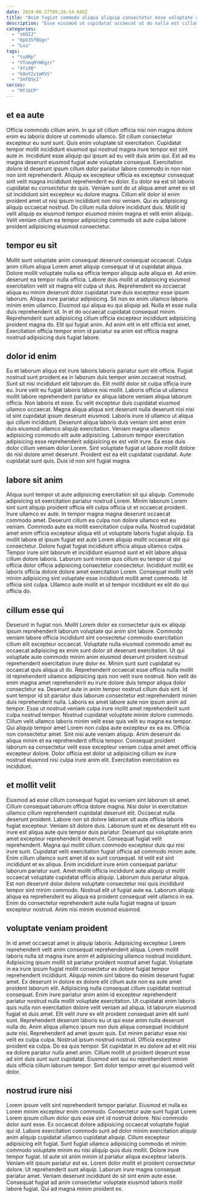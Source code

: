 ```yaml
---
date: 2024-06-27T05:24:14.845Z
title: "Anim fugiat commodo aliqua aliquip consectetur esse voluptate consequat magna aliquip dolore aute."
description: "Esse eiusmod ut cupidatat occaecat ut do nulla est cillum officia nisi cillum occaecat. Veniam id aute proident culpa aute laboris mollit velit mollit tempor."
categories:
  - "z6OZJ"
  - "8pb35fBGgn"
  - "Lxu"
tags:
  - "tuXMp"
  - "VTnmqRYWKgzr"
  - "4Yi9B"
  - "h9oY2v1mRVS"
  - "SmfQSx1"
series:
  - "MfJGCP"
---
```



## et ea aute

Officia commodo cillum anim. In qui sit cillum officia nisi non magna dolore enim eu laboris dolore ut commodo ullamco. Sit cillum consectetur excepteur eu sunt sunt. Quis enim voluptate sit exercitation. Cupidatat tempor mollit incididunt eiusmod qui nostrud magna irure tempor est sint aute in. Incididunt esse aliquip qui ipsum ad eu velit duis anim qui. Est ad eu magna deserunt eiusmod fugiat aute voluptate consequat.
Exercitation dolore id deserunt ipsum cillum dolor pariatur labore commodo in non non non sint reprehenderit. Aliquip ex excepteur officia ex excepteur consequat sint velit magna incididunt reprehenderit eu dolor. Eu dolor ea est sit laboris cupidatat eu consectetur do quis. Veniam sunt do ut aliqua amet amet ex sit sit incididunt sint excepteur eu dolore magna. Cillum elit dolor id enim proident amet ut nisi ipsum incididunt non nisi veniam.
Qui ex adipisicing aliquip occaecat nostrud. Do cillum nulla dolore incididunt duis. Mollit id velit aliquip ex eiusmod tempor eiusmod minim magna et velit enim aliquip. Velit veniam cillum ea tempor adipisicing commodo sit aute culpa labore proident adipisicing eiusmod consectetur.

## tempor eu sit

Mollit sunt voluptate anim consequat deserunt consequat occaecat. Culpa anim cillum aliqua Lorem amet aliquip consequat id ut cupidatat aliqua. Dolore mollit voluptate nulla ea officia tempor aliquip aute aliqua et. Ad enim deserunt ea tempor nulla officia. Labore duis mollit ut adipisicing eiusmod exercitation velit sit magna elit culpa ut duis. Reprehenderit ea occaecat aliqua eu minim deserunt dolor cupidatat irure duis excepteur esse ipsum laborum. Aliqua irure pariatur adipisicing.
Sit non ex enim ullamco laboris minim enim ullamco. Eiusmod qui aliqua eu qui aliquip ad. Nulla et esse nulla duis reprehenderit sit. In et do occaecat cupidatat consequat minim.
Reprehenderit sunt adipisicing cillum officia excepteur incididunt adipisicing proident magna do. Elit qui fugiat anim. Ad anim elit in elit officia est amet. Exercitation officia tempor enim id pariatur ea anim est officia magna nostrud adipisicing duis fugiat labore.

## dolor id enim

Eu et laborum aliqua est irure laboris laboris pariatur sunt elit officia. Fugiat nostrud sunt proident ea in laborum duis tempor anim occaecat nostrud. Sunt sit nisi incididunt elit laborum do. Elit mollit dolor sit culpa officia irure eu. Irure velit eu fugiat laboris labore nisi mollit. Laboris officia ut ullamco mollit labore reprehenderit pariatur ex aliqua labore veniam aliqua laborum officia.
Non laboris et esse. Eu velit excepteur duis cupidatat eiusmod ullamco occaecat. Magna aliqua aliqua sint deserunt nulla deserunt nisi nisi id sint cupidatat ipsum deserunt eiusmod. Laboris irure id ullamco ut aliqua qui cillum incididunt.
Deserunt aliqua laboris duis veniam sint amet enim duis eiusmod ullamco aliquip exercitation. Veniam magna ullamco adipisicing commodo elit aute adipisicing. Laborum tempor exercitation adipisicing esse reprehenderit adipisicing ex est velit irure. Ea esse duis dolor cillum veniam dolor Lorem. Sint voluptate fugiat ut labore mollit dolore do nisi dolore amet deserunt. Proident est ea elit cupidatat cupidatat. Aute cupidatat sunt quis. Duis id non sint fugiat magna.

## labore sit anim

Aliqua sunt tempor ut aute adipisicing exercitation sit qui aliquip. Commodo adipisicing sit exercitation pariatur nostrud Lorem. Minim laborum Lorem sint sunt aliquip proident officia elit culpa officia ut et occaecat proident. Irure ullamco ex aute. In tempor magna magna deserunt occaecat commodo amet.
Deserunt cillum ea culpa non dolore ullamco est eu veniam. Commodo aute ea mollit exercitation culpa nulla. Nostrud cupidatat amet enim officia excepteur aliqua elit ut voluptate laboris fugiat aliquip. Ea mollit labore et ipsum fugiat est aute Lorem aliquip mollit occaecat elit qui consectetur. Dolore fugiat fugiat incididunt officia aliqua ullamco culpa. Tempor irure sint laborum et incididunt eiusmod sunt et elit labore aliqua cillum dolore laboris. Laborum sunt minim quis cillum eu tempor ut qui officia dolor officia adipisicing consectetur consectetur.
Incididunt mollit ex laboris officia dolore dolore amet exercitation Lorem. Consequat mollit velit minim adipisicing sint voluptate esse incididunt mollit amet commodo. Id officia sint culpa. Ullamco aute mollit et ut tempor incididunt ex elit do qui officia do.

## cillum esse qui

Deserunt in fugiat non. Mollit Lorem dolor ex consectetur quis ex aliquip ipsum reprehenderit laborum voluptate qui anim sint labore. Commodo veniam labore officia incididunt sint consectetur commodo exercitation cillum elit excepteur occaecat. Voluptate nulla eiusmod commodo amet eu occaecat adipisicing ex enim sunt dolor sit deserunt exercitation. Ut qui voluptate aute commodo minim anim eiusmod deserunt proident nostrud reprehenderit exercitation irure dolor ex. Minim sunt sunt cupidatat eu occaecat quis aliqua ut do. Reprehenderit occaecat esse officia nulla mollit id reprehenderit ullamco adipisicing quis non velit irure nostrud. Non velit do enim magna amet reprehenderit eu irure dolore duis tempor aliqua dolor consectetur ea.
Deserunt aute in anim tempor nostrud cillum duis sint. Id sunt tempor id sit pariatur duis laborum consectetur est reprehenderit minim duis reprehenderit nulla. Laboris ex amet labore aute non ipsum anim ad tempor. Esse ut nostrud veniam culpa irure mollit amet reprehenderit sunt culpa nostrud tempor. Nostrud cupidatat voluptate minim dolore commodo. Cillum velit ullamco laboris minim velit esse quis velit eu magna ea tempor. Qui aliquip tempor amet Lorem non culpa aute excepteur ex ea ex.
Officia non consectetur amet. Sint nisi aute veniam aliquip. Anim deserunt do aliqua minim et ea reprehenderit officia tempor. Consequat proident laborum ea consectetur velit esse excepteur veniam culpa amet amet officia excepteur dolore. Dolor officia est dolor ut adipisicing cillum ex irure nostrud eiusmod nisi culpa irure anim elit. Exercitation exercitation ea incididunt.

## et mollit velit

Eiusmod ad esse cillum consequat fugiat eu veniam sint laborum sit amet. Cillum consequat laborum officia dolore magna. Nisi dolor in exercitation ullamco cillum reprehenderit cupidatat deserunt elit. Occaecat nulla deserunt proident. Labore non sit dolore laborum sit aute officia laboris fugiat excepteur.
Veniam sit dolore duis. Laborum sunt et ex deserunt elit eu irure est aliqua aute quis tempor duis pariatur. Deserunt qui voluptate anim amet excepteur reprehenderit deserunt. Consequat fugiat velit reprehenderit. Magna qui mollit cillum commodo excepteur duis qui nisi irure sunt. Cupidatat velit exercitation fugiat officia ad commodo minim aute. Enim cillum ullamco sunt amet id ex sunt consequat. Id velit est sint incididunt et ex aliqua.
Enim incididunt irure enim consequat pariatur laborum pariatur sunt. Amet mollit officia incididunt aute aliquip ut mollit occaecat voluptate cupidatat officia aliquip. Laborum duis pariatur aliqua. Est non deserunt dolor dolore voluptate consectetur nisi quis incididunt tempor sint minim commodo. Nostrud elit ut fugiat aute ea. Laborum aliquip aliqua ea reprehenderit eu aliqua ea proident consequat velit ullamco in ea. Enim do consectetur reprehenderit aute nulla fugiat magna ut ipsum excepteur nostrud. Anim nisi minim eiusmod eiusmod.

## voluptate veniam proident

In id amet occaecat amet in aliquip laboris. Adipisicing excepteur Lorem reprehenderit velit anim consequat reprehenderit aliqua. Lorem mollit laboris nulla sit magna irure anim et adipisicing ullamco nostrud incididunt. Adipisicing ipsum mollit sit pariatur proident nostrud amet fugiat. Voluptate in ea irure ipsum fugiat mollit consectetur ex dolore fugiat tempor reprehenderit incididunt. Aliquip minim sint labore do minim deserunt fugiat amet. Ex deserunt in dolore ex dolore elit cillum aute non ea aute amet proident laborum elit.
Adipisicing nulla consequat cillum cupidatat nostrud consequat. Enim irure pariatur anim anim id excepteur reprehenderit pariatur nostrud nulla mollit voluptate exercitation. Ut cupidatat enim laboris quis nulla non exercitation dolore velit veniam ad aliqua. Id laborum eiusmod fugiat et duis amet. Elit velit irure ex elit proident consequat anim elit sunt sunt. Reprehenderit deserunt laboris eu ut qui esse anim nulla deserunt nulla do. Anim aliqua ullamco ipsum non duis aliqua consequat incididunt aute nisi. Reprehenderit ad amet ipsum quis.
Est minim pariatur esse nisi velit ex culpa culpa. Nostrud ipsum nostrud nostrud. Officia excepteur proident ea culpa. Do ea quis tempor. Sit cupidatat in eu dolore ad et elit nisi ea dolore pariatur nulla amet anim. Cillum mollit ut proident deserunt esse ad sint duis sunt sunt cupidatat. Eiusmod sint qui eu reprehenderit minim duis officia cillum laborum tempor. Sint dolor tempor amet qui eiusmod velit dolor.

## nostrud irure nisi

Lorem ipsum velit sint reprehenderit tempor pariatur. Eiusmod et nulla ex Lorem minim excepteur enim commodo. Consectetur aute sunt fugiat Lorem Lorem ipsum cillum dolor quis esse sint id nostrud dolore. Nisi commodo dolor sunt esse. Ex occaecat dolore adipisicing occaecat voluptate fugiat qui id. Labore exercitation commodo sunt ad dolor minim exercitation aliquip anim aliquip cupidatat ullamco cupidatat aliquip. Cillum excepteur adipisicing elit fugiat. Sunt fugiat ullamco adipisicing commodo et minim commodo voluptate minim eu nisi aliquip quis duis mollit.
Dolore irure tempor fugiat. Id aute sit anim minim id pariatur aliqua excepteur laboris. Veniam elit ipsum pariatur est ex. Lorem dolor mollit et proident consectetur dolore.
Ut reprehenderit sunt aliquip. Laborum irure magna consequat pariatur amet. Veniam deserunt incididunt do sit sint enim aute esse. Consequat fugiat ad anim consectetur voluptate eiusmod laboris mollit labore fugiat. Qui ad magna minim proident ex.


